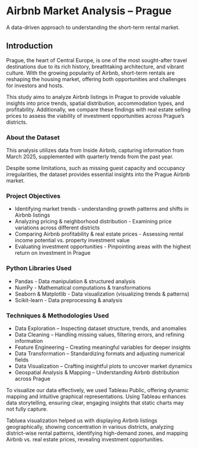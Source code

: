 # Airbnb Market Analysis – Prague
A data-driven approach to understanding the short-term rental market.

## Introduction
Prague, the heart of Central Europe, is one of the most sought-after travel destinations due to its rich history, breathtaking architecture, and vibrant culture. With the growing popularity of Airbnb, short-term rentals are reshaping the housing market, offering both opportunities and challenges for investors and hosts.

This study aims to analyze Airbnb listings in Prague to provide valuable insights into price trends, spatial distribution, accommodation types, and profitability. Additionally, we compare these findings with real estate selling prices to assess the viability of investment opportunities across Prague’s districts.

### About the Dataset
This analysis utilizes data from Inside Airbnb, capturing information from March 2025, supplemented with quarterly trends from the past year.

Despite some limitations, such as missing guest capacity and occupancy irregularities, the dataset provides essential insights into the Prague Airbnb market.

### Project Objectives
- Identifying market trends - understanding growth patterns and shifts in Airbnb listings
- Analyzing pricing & neighborhood distribution - Examining price variations across different districts
- Comparing Airbnb profitability & real estate prices - Assessing rental income potential vs. property investment value
- Evaluating investment opportunities - Pinpointing areas with the highest return on investment in Prague

### Python Libraries Used
- Pandas - Data manipulation & structured analysis
- NumPy - Mathematical computations & transformations
- Seaborn & Matplotlib - Data visualization (visualizing trends & patterns)
- Scikit-learn - Data preprocessing & analysis

### Techniques & Methodologies Used
- Data Exploration – Inspecting dataset structure, trends, and anomalies
- Data Cleaning – Handling missing values, filtering errors, and refining information 
- Feature Engineering – Creating meaningful variables for deeper insights
- Data Transformation – Standardizing formats and adjusting numerical fields
- Data Visualization – Crafting insightful plots to uncover market dynamics
- Geospatial Analysis & Mapping – Understanding Airbnb distribution across Prague

To visualize our data effectively, we used Tableau Public, offering dynamic mapping and intuitive graphical representations. Using Tableau enhances data storytelling, ensuring clear, engaging insights that static charts may not fully capture.

Tabluea visualization helped us with displaying Airbnb listings geographically, showing concentration in various districts, analyzing district-wise rental patterns, identifying high-demand zones, and mapping Airbnb vs. real estate prices, revealing investment opportunities.
